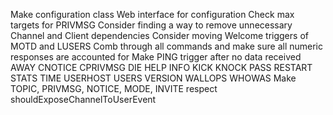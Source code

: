 Make configuration class
Web interface for configuration
Check max targets for PRIVMSG
Consider finding a way to remove unnecessary Channel and Client dependencies
Consider moving Welcome triggers of MOTD and LUSERS
Comb through all commands and make sure all numeric responses are accounted for
Make PING trigger after no data received
AWAY CNOTICE CPRIVMSG DIE HELP INFO KICK KNOCK PASS RESTART STATS TIME USERHOST
USERS VERSION WALLOPS WHOWAS
Make TOPIC, PRIVMSG, NOTICE, MODE, INVITE respect shouldExposeChannelToUserEvent
